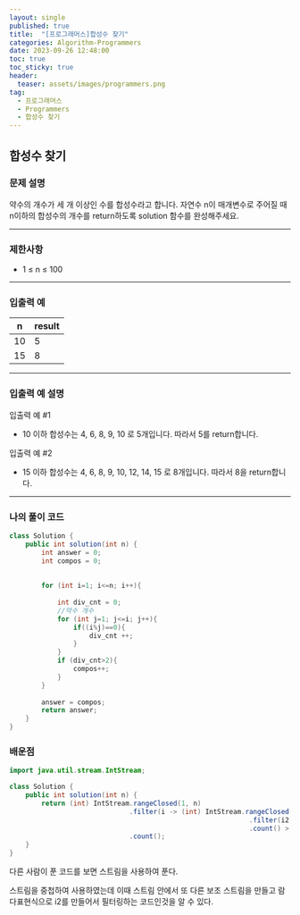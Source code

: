 ```yaml
---
layout: single
published: true
title:  "[프로그래머스]합성수 찾기"
categories: Algorithm-Programmers
date: 2023-09-26 12:48:00
toc: true
toc_sticky: true
header:
  teaser: assets/images/programmers.png
tag:   
  - 프로그래머스
  - Programmers
  - 합성수 찾기
---
```


## 합성수 찾기

### 문제 설명

약수의 개수가 세 개 이상인 수를 합성수라고 합니다. 자연수 n이 매개변수로 주어질 때 n이하의 합성수의 개수를 return하도록 solution 함수를 완성해주세요.

----------------

### 제한사항

* 1 ≤ n ≤ 100



----------------

### 입출력 예

|n|	result|
|---|---|
|10|	5|
|15|	8|

----------------

### 입출력 예 설명

입출력 예 #1  

* 10 이하 합성수는 4, 6, 8, 9, 10 로 5개입니다. 따라서 5를 return합니다.
  

입출력 예 #2  

* 15 이하 합성수는 4, 6, 8, 9, 10, 12, 14, 15 로 8개입니다. 따라서 8을 return합니다.
  



----------------

### 나의 풀이 코드

```java
class Solution {
    public int solution(int n) {
        int answer = 0;
        int compos = 0;
        
        
        for (int i=1; i<=n; i++){
            
            int div_cnt = 0;
            //약수 개수
            for (int j=1; j<=i; j++){
                if((i%j)==0){
                    div_cnt ++;
                }
            }
            if (div_cnt>2){
                compos++;
            }
        }
        
        answer = compos;
        return answer;
    }
}
```


### 배운점

```java
import java.util.stream.IntStream;

class Solution {
    public int solution(int n) {
        return (int) IntStream.rangeClosed(1, n)
                              .filter(i -> (int) IntStream.rangeClosed(1, i)
                                                            .filter(i2 -> i % i2 == 0)
                                                            .count() > 2)
                              .count();
    }
}
```

<p>
다른 사람이 푼 코드를 보면 스트림을 사용하여 푼다.
</p>
<p>
스트림을 중첩하여 사용하였는데 이때 스트림 안에서 또 다른 보조 스트림을 만들고 람다표현식으로 i2를 만들어서 필터링하는 코드인것을 알 수 있다.
</p>
